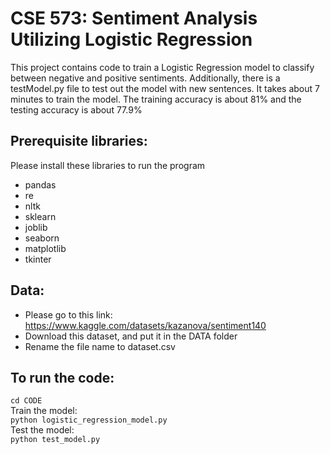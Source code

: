 # CSE 573: Sentiment Analysis Utilizing Logistic Regression

This project contains code to train a Logistic Regression model to classify between negative and positive sentiments. Additionally, there is a testModel.py file to test out the model with new sentences. It takes about 7 minutes to train the model. The training accuracy is about 81% and the testing accuracy is about 77.9%

## Prerequisite libraries:
Please install these libraries to run the program
- pandas
- re
- nltk
- sklearn
- joblib
- seaborn
- matplotlib
- tkinter

## Data:
- Please go to this link:
https://www.kaggle.com/datasets/kazanova/sentiment140 <br>
- Download this dataset, and put it in the DATA folder
- Rename the file name to dataset.csv

## To run the code:
```cd CODE``` <br>
Train the model: <br>
```python logistic_regression_model.py``` <br>
Test the model: <br>
```python test_model.py``` <br>
